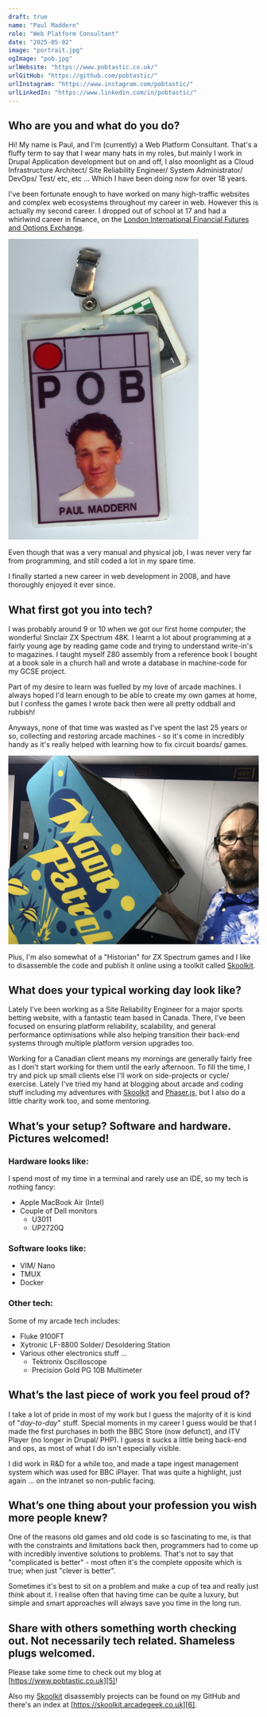 ```yaml
---
draft: true
name: "Paul Maddern"
role: "Web Platform Consultant"
date: "2025-05-02"
image: "portrait.jpg"
ogImage: "pob.jpg"
urlWebsite: "https://www.pobtastic.co.uk/"
urlGitHub: "https://github.com/pobtastic/"
urlInstagram: "https://www.instagram.com/pobtastic/"
urlLinkedIn: "https://www.linkedin.com/in/pobtastic/"
---
```


## **Who are you and what do you do?**

Hi! My name is Paul, and I'm (currently) a Web Platform Consultant. That's a
fluffy term to say that I wear many hats in my roles, but mainly I work in
Drupal Application development but on and off, I also moonlight as a Cloud
Infrastructure Architect/ Site Reliability Engineer/ System Administrator/
DevOps/ Test/ etc, etc
... Which I have been doing now for over 18 years.

I've been fortunate enough to have worked on many high-traffic websites and
complex web ecosystems throughout my career in web. However this is actually my
second career.
I dropped out of school at 17 and had a whirlwind career in finance, on the
[London International Financial Futures and Options Exchange][1].

![My LIFFE Trading Floor Badge (from 1993)](pob.jpg)

Even though that was a very manual and physical job, I was never very far from
programming, and still coded a lot in my spare time.

I finally started a new career in web development in 2008, and have thoroughly
enjoyed it ever since.

## **What first got you into tech?**

I was probably around 9 or 10 when we got our first home computer; the
wonderful Sinclair ZX Spectrum 48K. I learnt a lot about programming at a
fairly young age by reading game code and trying to understand write-in's to
magazines. I taught myself Z80 assembly from a reference book I bought at a
book sale in a church hall and wrote a database in machine-code for my GCSE
project.

Part of my desire to learn was fuelled by my love of arcade machines. I always
hoped I'd learn enough to be able to create my own games at home, but I confess
the games I wrote back then were all pretty oddball and rubbish!

Anyways, none of that time was wasted as I've spent the last 25 years or so,
collecting and restoring arcade machines - so it's come in incredibly handy as
it's really helped with learning how to fix circuit boards/ games.

![Paul Maddern](moon-patrol.jpg)

Plus, I'm also somewhat of a "Historian" for ZX Spectrum games and I like to
disassemble the code and publish it online using a toolkit called
[Skoolkit][3].

## What does your typical working day look like?

Lately I've been working as a Site Reliability Engineer for a major sports
betting website, with a fantastic team based in Canada.
There, I've been focused on ensuring platform reliability, scalability, and
general performance optimisations while also helping transition their back-end
systems through multiple platform version upgrades too.

Working for a Canadian client means my mornings are generally fairly free as I
don't start working for them until the early afternoon. To fill the time, I try
and pick up small clients else I'll work on side-projects or cycle/ exercise.
Lately I've tried my hand at blogging about arcade and coding stuff including
my adventures with [Skoolkit][3] and [Phaser.js][4], but I also do a little
charity work too, and some mentoring.

## What’s your setup? Software and hardware. Pictures welcomed!

### Hardware looks like:

I spend most of my time in a terminal and rarely use an IDE, so my tech is nothing fancy:

- Apple MacBook Air (Intel)
- Couple of Dell monitors
  - U3011
  - UP2720Q

### Software looks like:

- VIM/ Nano
- TMUX
- Docker

### Other tech:

Some of my arcade tech includes:

- Fluke 9100FT
- Xytronic LF-8800 Solder/ Desoldering Station
- Various other electronics stuff ...
  - Tektronix Oscilloscope
  - Precision Gold PG 10B Multimeter

## What’s the last piece of work you feel proud of?

I take a lot of pride in most of my work but I guess the majority of it is
kind of "_day-to-day_" stuff. Special moments in my career I guess would be
that I made the first purchases in both the BBC Store (now defunct), and ITV
Player (no longer in Drupal/ PHP). I guess it sucks a little being back-end and
ops, as most of what I do isn't especially visible.

I did work in R&D for a while too, and made a tape ingest management system
which was used for BBC iPlayer. That was quite a highlight, just again ... on
the intranet so non-public facing.

## What’s one thing about your profession you wish more people knew?

One of the reasons old games and old code is so fascinating to me, is that with
the constraints and limitations back then, programmers had to come up with
incredibly inventive solutions to problems.
That's not to say that "complicated is better" - most often it's the complete
opposite which is true; when just "clever is better".

Sometimes it's best to sit on a problem and make a cup of tea and really just
_think_ about it. I realise often that having time can be quite a luxury, but
simple and smart approaches will always save you time in the long run.

## Share with others something worth checking out. Not necessarily tech related. Shameless plugs welcomed.

Please take some time to check out my blog at [https://www.pobtastic.co.uk][5]!

Also my [Skoolkit][3] disassembly projects can be found on my GitHub and
there's an index at [https://skoolkit.arcadegeek.co.uk][6].

[1]: https://en.wikipedia.org/wiki/London_International_Financial_Futures_and_Options_Exchange "Wikipedia page for the London International Financial Futures and Options Exchange"
[2]: https://en.wikipedia.org/wiki/Zilog_Z80 "Wikipedia link to information about the Zilog Z80 CPU (used in the ZX Spectrum home computer)"
[3]: https://skoolkit.ca/ "The official site for Skoolkit, which is a collection of utilities that can be used to disassemble ZX Spectrum games"
[4]: https://phaser.io/ "Phaser is a 2D game framework used for making HTML5 games for desktop and mobile"
[5]: https://www.pobtastic.co.uk/ "My arcade and disassembly blog"
[6]: https://skoolkit.arcadegeek.co.uk/ "A collection of disassembly projects"
